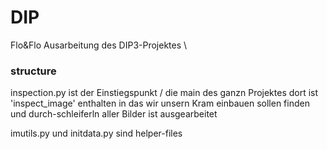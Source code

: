 # DIP
Flo&amp;Flo Ausarbeitung des DIP3-Projektes \\

### structure

inspection.py ist der Einstiegspunkt / die main des ganzn Projektes
dort ist 'inspect_image' enthalten in das wir unsern Kram einbauen sollen
finden und durch-schleiferln aller Bilder ist ausgearbeitet

imutils.py und initdata.py sind helper-files
